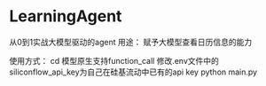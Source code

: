 # LearningAgent
从0到1实战大模型驱动的agent
用途：
赋予大模型查看日历信息的能力

使用方式：
cd 模型原生支持function_call
修改.env文件中的siliconflow_api_key为自己在硅基流动中已有的api key
python main.py
